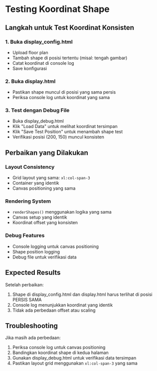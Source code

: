 # Testing Koordinat Shape

## Langkah untuk Test Koordinat Konsisten

### 1. Buka display_config.html
- Upload floor plan
- Tambah shape di posisi tertentu (misal: tengah gambar)
- Catat koordinat di console log
- Save konfigurasi

### 2. Buka display.html  
- Pastikan shape muncul di posisi yang sama persis
- Periksa console log untuk koordinat yang sama

### 3. Test dengan Debug File
- Buka display_debug.html
- Klik "Load Data" untuk melihat koordinat tersimpan
- Klik "Save Test Position" untuk menambah shape test
- Verifikasi posisi (200, 150) muncul konsisten

## Perbaikan yang Dilakukan

### Layout Consistency
- Grid layout yang sama: `xl:col-span-3`
- Container yang identik
- Canvas positioning yang sama

### Rendering System
- `renderShapes()` menggunakan logika yang sama
- Canvas setup yang identik
- Koordinat offset yang konsisten

### Debug Features
- Console logging untuk canvas positioning
- Shape position logging
- Debug file untuk verifikasi data

## Expected Results

Setelah perbaikan:
1. Shape di display_config.html dan display.html harus terlihat di posisi PERSIS SAMA
2. Console log menunjukkan koordinat yang identik
3. Tidak ada perbedaan offset atau scaling

## Troubleshooting

Jika masih ada perbedaan:
1. Periksa console log untuk canvas positioning
2. Bandingkan koordinat shape di kedua halaman
3. Gunakan display_debug.html untuk verifikasi data tersimpan
4. Pastikan layout grid menggunakan `xl:col-span-3` yang sama 